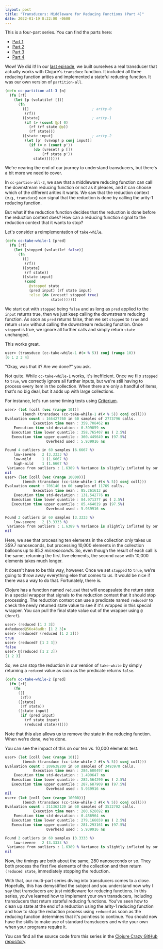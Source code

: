 ```yaml
---
layout: post
title: "Transducers: Middleware for Reducing Functions (Part 4)"
date: 2022-01-19 8:22:00 -0600
---
```

This is a four-part series. You can find the parts here:
* [Part 1](2022-01-19-transducers-middleware-for-reducing-functions-part-1.md)
* [Part 2](2022-01-19-transducers-middleware-for-reducing-functions-part-2.md)
* [Part 3](2022-01-19-transducers-middleware-for-reducing-functions-part-3.md)
* [Part 4](2022-01-19-transducers-middleware-for-reducing-functions-part-4.md)

Wow! We did it! In our [last episode](/clojurecrazy/2022/01/18/transducers-middleware-for-reducing-functions-part-3.html), we built ourselves a real
transducer that actually works with Clojure's `transduce` function. It
included all three reducing function arities and implemented a
stateful reducing function. It was our own version of `partition-all`.

```clojure
(defn cc-partition-all-3 [n]
  (fn [rf]
    (let [p (volatile! [])]
      (fn
        ([]                             ; arity-0
         (rf))
        ([state]                        ; arity-1
         (if (> (count @p) 0)
           (rf (rf state @p))
           (rf state)))
        ([state input]                  ; arity-2
         (let [p' (vswap! p conj input)]
           (if (= n (count p'))
             (do (vreset! p [])
                 (rf state p'))
             state)))))))
```

We're nearing the end of our journey to understand transducers, but
there's a bit more we need to cover.

In `cc-partion-all-3`, we saw that a middleware reducing function can
call the downstream reducing function or not as it pleases, and it can
choose which of the different arities it wants. We saw that the
reduction context (e.g., `transduce`) can signal that the reduction is
done by calling the arity-1 reducing function.

But what if the reduction function decides that the reduction is done
before the reduction context does? How can a reducing function
signal to the reduction context that it wants to stop?

Let's consider a reimplementation of `take-while`.

```clojure
(defn cc-take-while-1 [pred]
  (fn [rf]
    (let [stopped (volatile! false)]
      (fn
        ([]
         (rf))
        ([state]
         (rf state))
        ([state input]
         (cond
           @stopped state
           (pred input) (rf state input)
           :else (do (vreset! stopped true)
                     state)))))))
```

We start out with `stopped` being `false` and as long as `pred`
applied to the `input` returns true, then we just keep calling the
downstream reducing function. As soon as `pred` returns false, then we
set `stopped` to `true` and return `state` without calling the
downstream reducing function. Once `stopped` is true, we ignore all
further calls and simply return `state` unchanged.

This works great.

```clojure
user> (transduce (cc-take-while-1 #(< % 5)) conj (range 10))
[0 1 2 3 4]
```

"Okay, was that it? Are we done?" you ask.

Not quite. While `cc-take-while-1` works, it's inefficient. Once we
flip `stopped` to `true`, we correctly ignore all further inputs, but
we're still having to process every item in the collection. When there
are only a handful of items, that's no big deal, but it adds up with
large collections.

For instance, let's run some timing tests using
[Criterium](https://github.com/hugoduncan/criterium).

```clojure
user> (let [coll (vec (range 10))]
        (bench (transduce (cc-take-while-1 #(< % 5)) conj coll)))
Evaluation count : 166427760 in 60 samples of 2773796 calls.
             Execution time mean : 359.708462 ns
    Execution time std-deviation : 0.399059 ns
   Execution time lower quantile : 358.765407 ns ( 2.5%)
   Execution time upper quantile : 360.449649 ns (97.5%)
                   Overhead used : 5.939916 ns

Found 4 outliers in 60 samples (6.6667 %)
	low-severe	 2 (3.3333 %)
	low-mild	 1 (1.6667 %)
	high-mild	 1 (1.6667 %)
 Variance from outliers : 1.6389 % Variance is slightly inflated by outliers
nil
user> (let [coll (vec (range 10000))]
        (bench (transduce (cc-take-while-1 #(< % 5)) conj coll)))
Evaluation count : 706140 in 60 samples of 11769 calls.
             Execution time mean : 85.261613 µs
    Execution time std-deviation : 131.542776 ns
   Execution time lower quantile : 84.971377 µs ( 2.5%)
   Execution time upper quantile : 85.464019 µs (97.5%)
                   Overhead used : 5.939916 ns

Found 2 outliers in 60 samples (3.3333 %)
	low-severe	 2 (3.3333 %)
 Variance from outliers : 1.6389 % Variance is slightly inflated by outliers
nil
```

Here, we see that processing ten elements in the collection only takes
us 359.7 nanoseconds, but processing 10,000 elements in the
collection balloons up to 85.2 _microseconds_. So, even though the
result of each call is the same, returning the first five elements,
the second case with 10,000 elements takes much longer.

It doesn't have to be this way, however. Once we set `stopped` to
`true`, we're going to throw away everything else that comes to us. It
would be nice if there was a way to do that. Fortunately, there is.

Clojure has a function named `reduced` that will encapsulate the
return state in a special wrapper that signals to the reduction
context that it should stop processing. The reduction context can use
a predicate named `reduced?`  to check the newly returned state value
to see if it's wrapped in this special wrapper. You can pull the final
state value out of the wrapper using `@` (`deref`).

```clojure
user> (reduced [1 2 3])
#<Reduced@56e48adb: [1 2 3]>
user> (reduced? (reduced [1 2 3]))
true
user> (reduced? [1 2 3])
false
user> @(reduced [1 2 3])
[1 2 3]
```

So, we can stop the reduction in our version of `take-while` by simply
returning a `reduced` value as soon as the predicate returns `false`.

```clojure
(defn cc-take-while-2 [pred]
  (fn [rf]
    (fn
      ([]
       (rf))
      ([state]
       (rf state))
      ([state input]
       (if (pred input)
         (rf state input)
         (reduced state))))))
```

Note that this also allows us to remove the state in the reducing
function. When we're done, we're done.

You can see the impact of this on our ten vs. 10,000 elements test.

```clojure
user> (let [coll (vec (range 10))]
        (bench (transduce (cc-take-while-2 #(< % 5)) conj coll)))
Evaluation count : 209638200 in 60 samples of 3493970 calls.
             Execution time mean : 284.600497 ns
    Execution time std-deviation : 1.499647 ns
   Execution time lower quantile : 282.564290 ns ( 2.5%)
   Execution time upper quantile : 287.687909 ns (97.5%)
                   Overhead used : 5.939916 ns
nil
user> (let [coll (vec (range 10000))]
        (bench (transduce (cc-take-while-2 #(< % 5)) conj coll)))
Evaluation count : 211362120 in 60 samples of 3522702 calls.
             Execution time mean : 280.628692 ns
    Execution time std-deviation : 0.486964 ns
   Execution time lower quantile : 279.166659 ns ( 2.5%)
   Execution time upper quantile : 281.293161 ns (97.5%)
                   Overhead used : 5.939916 ns

Found 2 outliers in 60 samples (3.3333 %)
	low-severe	 2 (3.3333 %)
 Variance from outliers : 1.6389 % Variance is slightly inflated by outliers
nil
```

Now, the timings are both about the same, 280 nanoseconds or so. They
both process the first five elements of the collection and then return
`(reduced state`, immediately stopping the reduction.

With that, our multi-part series diving into transducers comes to a
close. Hopefully, this has demystified the subject and you understand
now why I say that transducers are just middleware for reducing
functions. In this series, you've learned how to implement your own
transducers, including transducers that return stateful reducing
functions. You've seen how to clean up state at the end of a reduction
using the arity-1 reducing function and how to stop the reduction
process using `reduced` as soon as the reducing function determines
that it's pointless to continue. You should now have the skills to
make use of standard transducers and write your own when your programs
require it.

You can find all the source code from this series in the
[Clojure Crazy GitHub repository](https://github.com/dgr/clojurecrazy/blob/4d8f4a1b25aac7dcfd7a90e0483fe5d405552a50/src/clojurecrazy/transducers.clj).
